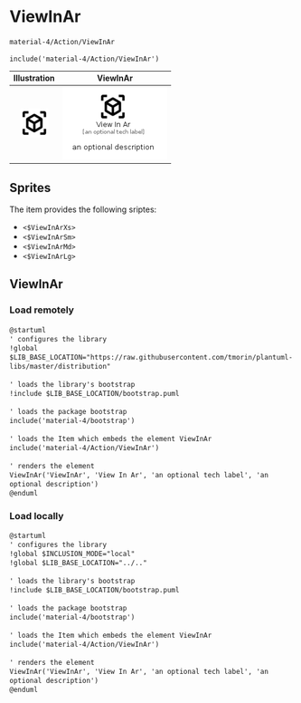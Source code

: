 # ViewInAr


```text
material-4/Action/ViewInAr
```

```text
include('material-4/Action/ViewInAr')
```



| Illustration | ViewInAr |
| :---: | :---: |
| ![illustration for Illustration](../../material-4/Action/ViewInAr.png) | ![illustration for ViewInAr](../../material-4/Action/ViewInAr.Local.png) |



## Sprites
The item provides the following sriptes:

- `<$ViewInArXs>`
- `<$ViewInArSm>`
- `<$ViewInArMd>`
- `<$ViewInArLg>`





## ViewInAr

### Load remotely
```plantuml
@startuml
' configures the library
!global $LIB_BASE_LOCATION="https://raw.githubusercontent.com/tmorin/plantuml-libs/master/distribution"

' loads the library's bootstrap
!include $LIB_BASE_LOCATION/bootstrap.puml

' loads the package bootstrap
include('material-4/bootstrap')

' loads the Item which embeds the element ViewInAr
include('material-4/Action/ViewInAr')

' renders the element
ViewInAr('ViewInAr', 'View In Ar', 'an optional tech label', 'an optional description')
@enduml
```

### Load locally
```plantuml
@startuml
' configures the library
!global $INCLUSION_MODE="local"
!global $LIB_BASE_LOCATION="../.."

' loads the library's bootstrap
!include $LIB_BASE_LOCATION/bootstrap.puml

' loads the package bootstrap
include('material-4/bootstrap')

' loads the Item which embeds the element ViewInAr
include('material-4/Action/ViewInAr')

' renders the element
ViewInAr('ViewInAr', 'View In Ar', 'an optional tech label', 'an optional description')
@enduml
```

